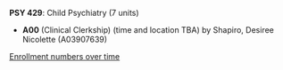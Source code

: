 **PSY 429**: Child Psychiatry (7 units)

- **A00** (Clinical Clerkship) (time and location TBA) by Shapiro, Desiree Nicolette (A03907639)

[Enrollment numbers over time](./PSY429.tsv)
